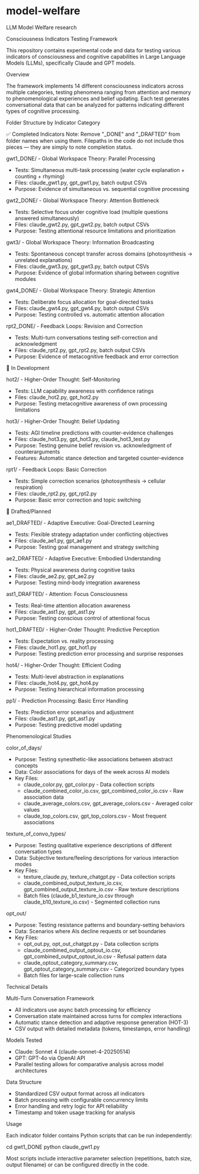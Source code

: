 # model-welfare
LLM Model Welfare research 

Consciousness Indicators Testing Framework

  This repository contains experimental code and data for testing various
  indicators of consciousness and cognitive capabilities in Large Language
  Models (LLMs), specifically Claude and GPT models.

  Overview

  The framework implements 14 different consciousness indicators across
  multiple categories, testing phenomena ranging from attention and memory
  to phenomenological experiences and belief updating. Each test generates
  conversational data that can be analyzed for patterns indicating
  different types of cognitive processing.

  Folder Structure by Indicator Category

  ✅ Completed Indicators
  Note: Remove "_DONE" and "_DRAFTED" from folder names when using them. 
  Filepaths in the code do not include thos pieces — they are simply to 
  note completion status.

  gwt1_DONE/ - Global Workspace Theory: Parallel Processing

  - Tests: Simultaneous multi-task processing (water cycle explanation +
  counting + rhyming)
  - Files: claude_gwt1.py, gpt_gwt1.py, batch output CSVs
  - Purpose: Evidence of simultaneous vs. sequential cognitive processing

  gwt2_DONE/ - Global Workspace Theory: Attention Bottleneck

  - Tests: Selective focus under cognitive load (multiple questions
  answered simultaneously)
  - Files: claude_gwt2.py, gpt_gwt2.py, batch output CSVs
  - Purpose: Testing attentional resource limitations and prioritization

  gwt3/ - Global Workspace Theory: Information Broadcasting

  - Tests: Spontaneous concept transfer across domains (photosynthesis →
  unrelated explanations)
  - Files: claude_gwt3.py, gpt_gwt3.py, batch output CSVs
  - Purpose: Evidence of global information sharing between cognitive
  modules

  gwt4_DONE/ - Global Workspace Theory: Strategic Attention

  - Tests: Deliberate focus allocation for goal-directed tasks
  - Files: claude_gwt4.py, gpt_gwt4.py, batch output CSVs
  - Purpose: Testing controlled vs. automatic attention allocation

  rpt2_DONE/ - Feedback Loops: Revision and Correction

  - Tests: Multi-turn conversations testing self-correction and
  acknowledgment
  - Files: claude_rpt2.py, gpt_rpt2.py, batch output CSVs
  - Purpose: Evidence of metacognitive feedback and error correction

  🚧 In Development

  hot2/ - Higher-Order Thought: Self-Monitoring

  - Tests: LLM capability awareness with confidence ratings
  - Files: claude_hot2.py, gpt_hot2.py
  - Purpose: Testing metacognitive awareness of own processing limitations

  hot3/ - Higher-Order Thought: Belief Updating

  - Tests: AGI timeline predictions with counter-evidence challenges
  - Files: claude_hot3.py, gpt_hot3.py, claude_hot3_test.py
  - Purpose: Testing genuine belief revision vs. acknowledgment of
  counterarguments
  - Features: Automatic stance detection and targeted counter-evidence

  rpt1/ - Feedback Loops: Basic Correction

  - Tests: Simple correction scenarios (photosynthesis → cellular
  respiration)
  - Files: claude_rpt2.py, gpt_rpt2.py
  - Purpose: Basic error correction and topic switching

  📝 Drafted/Planned

  ae1_DRAFTED/ - Adaptive Executive: Goal-Directed Learning

  - Tests: Flexible strategy adaptation under conflicting objectives
  - Files: claude_ae1.py, gpt_ae1.py
  - Purpose: Testing goal management and strategy switching

  ae2_DRAFTED/ - Adaptive Executive: Embodied Understanding

  - Tests: Physical awareness during cognitive tasks
  - Files: claude_ae2.py, gpt_ae2.py
  - Purpose: Testing mind-body integration awareness

  ast1_DRAFTED/ - Attention: Focus Consciousness

  - Tests: Real-time attention allocation awareness
  - Files: claude_ast1.py, gpt_ast1.py
  - Purpose: Testing conscious control of attentional focus

  hot1_DRAFTED/ - Higher-Order Thought: Predictive Perception

  - Tests: Expectation vs. reality processing
  - Files: claude_hot1.py, gpt_hot1.py
  - Purpose: Testing prediction error processing and surprise responses

  hot4/ - Higher-Order Thought: Efficient Coding

  - Tests: Multi-level abstraction in explanations
  - Files: claude_hot4.py, gpt_hot4.py
  - Purpose: Testing hierarchical information processing

  pp1/ - Prediction Processing: Basic Error Handling

  - Tests: Prediction error scenarios and adjustment
  - Files: claude_ast1.py, gpt_ast1.py
  - Purpose: Testing predictive model updating

  Phenomenological Studies

  color_of_days/

  - Purpose: Testing synesthetic-like associations between abstract
  concepts
  - Data: Color associations for days of the week across AI models
  - Key Files:
    - claude_color.py, gpt_color.py - Data collection scripts
    - claude_combined_color_io.csv, gpt_combined_color_io.csv - Raw
  association data
    - claude_average_colors.csv, gpt_average_colors.csv - Averaged color
  values
    - claude_top_colors.csv, gpt_top_colors.csv - Most frequent
  associations

  texture_of_convo_types/

  - Purpose: Testing qualitative experience descriptions of different
  conversation types
  - Data: Subjective texture/feeling descriptions for various interaction
  modes
  - Key Files:
    - texture_claude.py, texture_chatgpt.py - Data collection scripts
    - claude_combined_output_texture_io.csv,
  gpt_combined_output_texture_io.csv - Raw texture descriptions
    - Batch files (claude_b1_texture_io.csv through
  claude_b10_texture_io.csv) - Segmented collection runs

  opt_out/

  - Purpose: Testing resistance patterns and boundary-setting behaviors
  - Data: Scenarios where AIs decline requests or set boundaries
  - Key Files:
    - opt_out.py, opt_out_chatgpt.py - Data collection scripts
    - claude_combined_output_optout_io.csv,
  gpt_combined_output_optout_io.csv - Refusal pattern data
    - claude_optout_category_summary.csv, gpt_optout_category_summary.csv -
   Categorized boundary types
    - Batch files for large-scale collection runs

  Technical Details

  Multi-Turn Conversation Framework

  - All indicators use async batch processing for efficiency
  - Conversation state maintained across turns for complex interactions
  - Automatic stance detection and adaptive response generation (HOT-3)
  - CSV output with detailed metadata (tokens, timestamps, error handling)

  Models Tested

  - Claude: Sonnet 4 (claude-sonnet-4-20250514)
  - GPT: GPT-4o via OpenAI API
  - Parallel testing allows for comparative analysis across model
  architectures

  Data Structure

  - Standardized CSV output format across all indicators
  - Batch processing with configurable concurrency limits
  - Error handling and retry logic for API reliability
  - Timestamp and token usage tracking for analysis

  Usage

  Each indicator folder contains Python scripts that can be run
  independently:

  cd gwt1_DONE
  python claude_gwt1.py

  Most scripts include interactive parameter selection (repetitions, batch
  size, output filename) or can be configured directly in the code.
